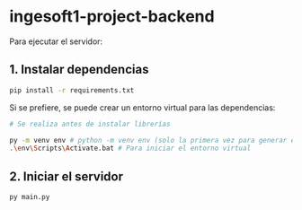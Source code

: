 # ingesoft1-project-backend

Para ejecutar el servidor:
## 1. Instalar dependencias
```bash
pip install -r requirements.txt
```
Si se prefiere, se puede crear un entorno virtual para las dependencias:
```bash
# Se realiza antes de instalar librerías

py -m venv env # python -m venv env (solo la primera vez para generar entorno virtual)
.\env\Scripts\Activate.bat # Para iniciar el entorno virtual
```

## 2. Iniciar el servidor
```bash
py main.py
```
